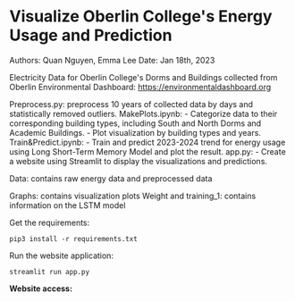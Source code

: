 # Visualize Oberlin College's Energy Usage and Prediction
Authors: Quan Nguyen, Emma Lee
Date: Jan 18th, 2023

Electricity Data for Oberlin College's Dorms and Buildings collected from Oberlin Environmental Dashboard: https://environmentaldashboard.org

Preprocess.py: preprocess 10 years of collected data by days and statistically removed outliers.
MakePlots.ipynb: 
    - Categorize data to their corresponding building types, including South and North Dorms and Academic Buildings.
    - Plot visualization by building types and years.
Train&Predict.ipynb: 
    - Train and predict 2023-2024 trend for energy usage using Long Short-Term Memory Model and plot the result.
app.py:
    - Create a website using Streamlit to display the visualizations and predictions.

Data: contains raw energy data and preprocessed data

Graphs: contains visualization plots
Weight and training_1: contains information on the LSTM model

Get the requirements:
```
pip3 install -r requirements.txt
```

Run the website application:
```
streamlit run app.py
```
**Website access:**

